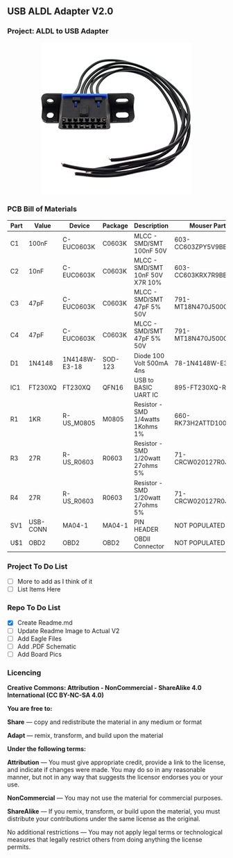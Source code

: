 ## USB ALDL Adapter V2.0 <img alt="" align="right" src="https://img.shields.io/badge/ECD-Eagle-informational?style=flat&logo=Autodesk&logoColor=white&color=0696D7" /> 

### **Project**: ALDL to USB Adapter <img alt="" align="right" src="https://img.shields.io/badge/Status-In%20Production-informational?style=flat&logoColor=white&color=41CD52" />


<!-- Repo Cover Image -->
<p align="center">
<img alt="" align="center" src="https://github.com/CrashOverrideProductions/GMUart-Bluetooth/blob/main/Images/DLC.jpg?raw=true" />
</p>


### PCB Bill of Materials
Part  |Value      |Device     	|Package          |Description                          	|Mouser Part 		|
------|-----------|-------------|-----------------|---------------------------------------------|-----------------------|
C1   |100nF      |C-EUC0603K 	|C0603K           |MLCC - SMD/SMT 100nF 50V               	|603-CC603ZPY5V9BB104   |   
C2   |10nF       |C-EUC0603K 	|C0603K           |MLCC - SMD/SMT 10nF 50V X7R 10%        	|603-CC603KRX7R9BB103   |   
C3   |47pF       |C-EUC0603K 	|C0603K           |MLCC - SMD/SMT 47pF 5% 50V             	|791-MT18N470J500CT     |   
C4   |47pF       |C-EUC0603K 	|C0603K           |MLCC - SMD/SMT 47pF 5% 50V             	|791-MT18N470J500CT     |   
D1   |1N4148     |1N4148W-E3-18 |SOD-123	  |Diode 100 Volt 500mA 4ns			|78-1N4148W-E3-18       |                              
IC1  |FT230XQ    |FT230XQ    	|QFN16            |USB to BASIC UART IC                   	|895-FT230XQ-R          |                            
R1   |1KR        |R-US_M0805 	|M0805            |Resistor - SMD 1/4watts 1Kohms 1%      	|660-RK73H2ATTD1001F    |   
R3   |27R        |R-US_R0603 	|R0603            |Resistor - SMD 1/20watt 27ohms 5%      	|71-CRCW020127R0JNED    |   
R4   |27R        |R-US_R0603	|R0603            |Resistor - SMD 1/20watt 27ohms 5%      	|71-CRCW020127R0JNED    |   
SV1  |USB-CONN   |MA04-1     	|MA04-1           |PIN HEADER                             	|NOT POPULATED          |  
U$1  |OBD2       |OBD2       	|OBD2             |OBDII Connector                        	|NOT POPULATED		|     




<!-- To Do List -->
### Project To Do List
- [ ] More to add as I think of it
- [ ] List Items Here

### Repo To Do List
- [x] Create Readme.md
- [ ] Update Readme Image to Actual V2
- [ ] Add Eagle Files
- [ ] Add .PDF Schematic
- [ ] Add Board Pics

<!-- Licencing Always at the Bottom -->
### Licencing <img alt="" align="right" src="https://img.shields.io/badge/Licence-CC--BY--NC--SA--4.0-informational?style=flat&logo=Creative%20Commons&logoColor=white&color=EF9421" />

**Creative Commons: Attribution - NonCommercial - ShareAlike 4.0 International (CC BY-NC-SA 4.0)**

**You are free to:**

**Share** — copy and redistribute the material in any medium or format

**Adapt** — remix, transform, and build upon the material


**Under the following terms:**

**Attribution** — You must give appropriate credit, provide a link to the license, and indicate if changes were made. You may do so in any reasonable manner, but not in any way that suggests the licensor endorses you or your use.

**NonCommercial** — You may not use the material for commercial purposes.

**ShareAlike** — If you remix, transform, or build upon the material, you must distribute your contributions under the same license as the original.

No additional restrictions — You may not apply legal terms or technological measures that legally restrict others from doing anything the license permits.
